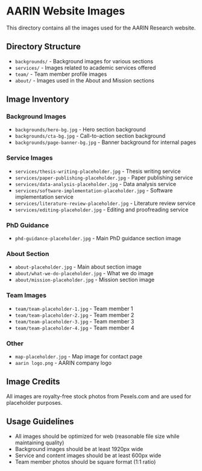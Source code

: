 # AARIN Website Images

This directory contains all the images used for the AARIN Research website.

## Directory Structure

- `backgrounds/` - Background images for various sections
- `services/` - Images related to academic services offered
- `team/` - Team member profile images
- `about/` - Images used in the About and Mission sections

## Image Inventory

### Background Images
- `backgrounds/hero-bg.jpg` - Hero section background
- `backgrounds/cta-bg.jpg` - Call-to-action section background
- `backgrounds/page-banner-bg.jpg` - Banner background for internal pages

### Service Images
- `services/thesis-writing-placeholder.jpg` - Thesis writing service
- `services/paper-publishing-placeholder.jpg` - Paper publishing service
- `services/data-analysis-placeholder.jpg` - Data analysis service
- `services/software-implementation-placeholder.jpg` - Software implementation service
- `services/literature-review-placeholder.jpg` - Literature review service
- `services/editing-placeholder.jpg` - Editing and proofreading service

### PhD Guidance
- `phd-guidance-placeholder.jpg` - Main PhD guidance section image

### About Section
- `about-placeholder.jpg` - Main about section image
- `about/what-we-do-placeholder.jpg` - What we do image
- `about/mission-placeholder.jpg` - Mission section image

### Team Images
- `team/team-placeholder-1.jpg` - Team member 1
- `team/team-placeholder-2.jpg` - Team member 2
- `team/team-placeholder-3.jpg` - Team member 3
- `team/team-placeholder-4.jpg` - Team member 4

### Other
- `map-placeholder.jpg` - Map image for contact page
- `aarin logo.png` - AARIN company logo

## Image Credits

All images are royalty-free stock photos from Pexels.com and are used for placeholder purposes.

## Usage Guidelines

- All images should be optimized for web (reasonable file size while maintaining quality)
- Background images should be at least 1920px wide
- Service and content images should be at least 600px wide
- Team member photos should be square format (1:1 ratio) 